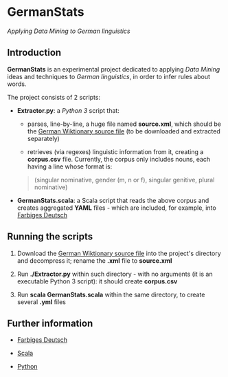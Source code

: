 # GermanStats

*Applying Data Mining to German linguistics*


## Introduction

**GermanStats** is an experimental project dedicated to applying *Data Mining* ideas and techniques to *German linguistics*, in order to infer rules about words.

The project consists of 2 scripts:

* **Extractor.py**: a *Python 3* script that:

    * parses, line-by-line, a huge file named **source.xml**, which should be the [German Wiktionary source file](http://download.wikipedia.org/dewiktionary/latest/dewiktionary-latest-pages-articles.xml.bz2) (to be downloaded and extracted separately)

    * retrieves (via regexes) linguistic information from it, creating a **corpus.csv** file. Currently, the corpus only includes nouns, each having a line whose format is:

    > (singular nominative, gender (m, n or f), singular genitive, plural nominative)


* **GermanStats.scala**: a Scala script that reads the above corpus and creates aggregated **YAML** files - which are included, for example, into [Farbiges Deutsch](http://gianlucacosta.info/FarbigesDeutsch/)



## Running the scripts

1. Download the [German Wiktionary source file](http://download.wikipedia.org/dewiktionary/latest/dewiktionary-latest-pages-articles.xml.bz2) into the project's directory and decompress it; rename the **.xml** file to **source.xml**

1. Run **./Extractor.py** within such directory - with no arguments (it is an executable Python 3 script): it should create **corpus.csv**

1. Run **scala GermanStats.scala** within the same directory, to create several **.yml** files



## Further information

* [Farbiges Deutsch](http://gianlucacosta.info/FarbigesDeutsch/)

* [Scala](https://www.scala-lang.org/)

* [Python](https://www.python.org/)
